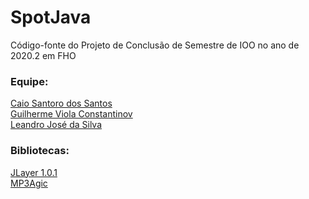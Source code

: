 # SpotJava
 Código-fonte do Projeto de Conclusão de Semestre de IOO no ano de 2020.2 em FHO
 
 ### Equipe:<br>
 [Caio Santoro dos Santos](https://github.com/csantbr)<br>
 [Guilherme Viola Constantinov](https://github.com/wiup)<br>
 [Leandro José da Silva](https://github.com/)
 
 ### Bibliotecas:<br>
 [JLayer 1.0.1](http://www.javazoom.net/javalayer/sources.html)<br>
 [MP3Agic](https://github.com/mpatric/mp3agic)

